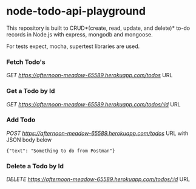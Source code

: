 # node-todo-api-playground

This repository is built to CRUD*(create, read, update, and delete)* to-do records in Node.js with express, mongodb and mongoose.

For tests expect, mocha, supertest libraries are used.

### Fetch Todo's
*GET https://afternoon-meadow-65589.herokuapp.com/todos* URL

### Get a Todo by Id
*GET https://afternoon-meadow-65589.herokuapp.com/todos/:id* URL

### Add Todo
*POST https://afternoon-meadow-65589.herokuapp.com/todos* URL with JSON body below
```
{"text": "Something to do from Postman"}
```

### Delete a Todo by Id
*DELETE https://afternoon-meadow-65589.herokuapp.com/todos/:id* URL
